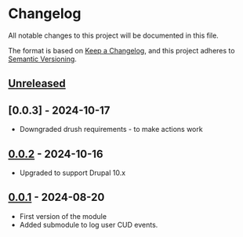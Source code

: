 <!-- markdownlint-disable MD024 -->
# Changelog

All notable changes to this project will be documented in this file.

The format is based on [Keep a Changelog](https://keepachangelog.com/en/1.1.0/),
and this project adheres to [Semantic Versioning](https://semver.org/spec/v2.0.0.html).

## [Unreleased]

## [0.0.3] - 2024-10-17

- Downgraded drush requirements - to make actions work

## [0.0.2] - 2024-10-16

- Upgraded to support Drupal 10.x

## [0.0.1] - 2024-08-20

- First version of the module
- Added submodule to log user CUD events.

[Unreleased]: https://github.com/OS2web/os2web_audit/compare/develop...HEAD
[0.0.2]: https://github.com/OS2web/os2web_audit/compare/0.0.1...0.0.2
[0.0.1]: https://github.com/OS2web/os2web_audit/releases/tag/0.0.1
